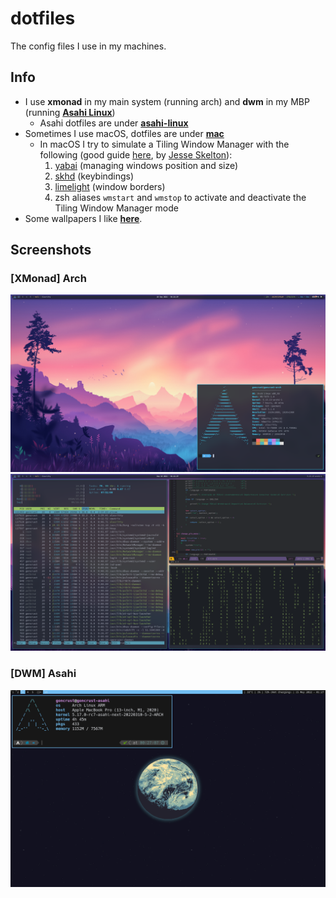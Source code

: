 # dotfiles

The config files I use in my machines.

## Info

- I use **xmonad** in my main system (running arch) and **dwm** in my MBP (running [**Asahi Linux**](https://asahilinux.org/))
    - Asahi dotfiles are under [**asahi-linux**](https://github.com/goncrust/dotfiles/tree/main/asahi-linux)
- Sometimes I use macOS, dotfiles are under [**mac**](https://github.com/goncrust/dotfiles/tree/main/macos)
    - In macOS I try to simulate a Tiling Window Manager with the following (good guide [here](https://www.notion.so/Yabai-8da3b829872d432fac43181b7ff628fc), by [Jesse Skelton](https://www.youtube.com/channel/UC7syy0V3Ah9Ho4eRUCwRsRg)):
      1. [yabai](https://github.com/koekeishiya/yabai) (managing windows position and size)
      1. [skhd](https://github.com/koekeishiya/skhd) (keybindings)
      1. [limelight](https://github.com/koekeishiya/limelight) (window borders)
      1. zsh aliases `wmstart` and `wmstop` to activate and deactivate the Tiling Window Manager mode
- Some wallpapers I like [**here**](https://github.com/goncrust/dotfiles/tree/main/wallpapers).

## Screenshots

### [XMonad] Arch

<img src="arch-screenshot-1.png" alt="arch">
<img src="arch-screenshot-0.png" alt="arch">

### [DWM] Asahi

<img src="asahi-screenshot.png" alt="asahi">
